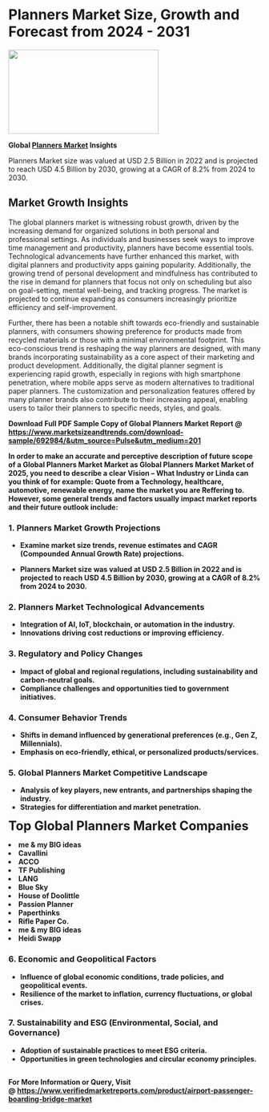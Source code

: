 <H1>Planners Market Size, Growth and Forecast from 2024 - 2031</H1><img class="aligncenter size-medium wp-image-584254" src="https://thirdeyenews.in/wp-content/uploads/2024/09/Global-Market-Research-300x168.jpeg" alt="" width="300" height="168" /><p><strong>Global&nbsp;<a href="https://www.marketsizeandtrends.com/download-sample/692984/&amp;utm_source=Pulse&amp;utm_medium=201">Planners Market</a> Insights</strong></p><p>Planners Market size was valued at USD 2.5 Billion in 2022 and is projected to reach USD 4.5 Billion by 2030, growing at a CAGR of 8.2% from 2024 to 2030.</p><p><h2>Market Growth Insights</h2> <p>The global planners market is witnessing robust growth, driven by the increasing demand for organized solutions in both personal and professional settings. As individuals and businesses seek ways to improve time management and productivity, planners have become essential tools. Technological advancements have further enhanced this market, with digital planners and productivity apps gaining popularity. Additionally, the growing trend of personal development and mindfulness has contributed to the rise in demand for planners that focus not only on scheduling but also on goal-setting, mental well-being, and tracking progress. The market is projected to continue expanding as consumers increasingly prioritize efficiency and self-improvement.</p> <p><strong></strong></p> <p>Further, there has been a notable shift towards eco-friendly and sustainable planners, with consumers showing preference for products made from recycled materials or those with a minimal environmental footprint. This eco-conscious trend is reshaping the way planners are designed, with many brands incorporating sustainability as a core aspect of their marketing and product development. Additionally, the digital planner segment is experiencing rapid growth, especially in regions with high smartphone penetration, where mobile apps serve as modern alternatives to traditional paper planners. The customization and personalization features offered by many planner brands also contribute to their increasing appeal, enabling users to tailor their planners to specific needs, styles, and goals.</p> <p><strong></p><p><span class=""><strong>Download Full PDF Sample Copy of Global Planners Market Report</strong> @ <a href="https://www.marketsizeandtrends.com/download-sample/692984/&amp;utm_source=Pulse&amp;utm_medium=201" target="_blank">https://www.marketsizeandtrends.com/download-sample/692984/&amp;utm_source=Pulse&amp;utm_medium=201</a></span></p><p>In order to make an accurate and perceptive description of future scope of a Global&nbsp;Planners Market Market as Global&nbsp;Planners Market Market of 2025, you need to describe a clear Vision &ndash; What Industry or Linda can you think of for example: Quote from a Technology, healthcare, automotive, renewable energy, name the market you are Reffering to. However, some general trends and factors usually impact market reports and their future outlook include:</p><h3>1.&nbsp;<strong>Planners Market Growth Projections</strong></h3><ul><li>Examine market size trends, revenue estimates and CAGR (Compounded Annual Growth Rate) projections.</li><li><p>Planners Market size was valued at USD 2.5 Billion in 2022 and is projected to reach USD 4.5 Billion by 2030, growing at a CAGR of 8.2% from 2024 to 2030.</p></li></ul><h3>2.&nbsp;<strong>Planners Market Technological Advancements</strong></h3><ul><li>Integration of AI, IoT, blockchain, or automation in the industry.</li><li>Innovations driving cost reductions or improving efficiency.</li></ul><h3>3.&nbsp;<strong>Regulatory and Policy Changes</strong></h3><ul><li>Impact of global and regional regulations, including sustainability and carbon-neutral goals.</li><li>Compliance challenges and opportunities tied to government initiatives.</li></ul><h3>4.&nbsp;<strong>Consumer Behavior Trends</strong></h3><ul><li>Shifts in demand influenced by generational preferences (e.g., Gen Z, Millennials).</li><li>Emphasis on eco-friendly, ethical, or personalized products/services.</li></ul><h3>5.&nbsp;<strong>Global Planners Market Competitive Landscape</strong></h3><ul><li>Analysis of key players, new entrants, and partnerships shaping the industry.</li><li>Strategies for differentiation and market penetration.</li></ul><p data-pm-slice="1 1 []"><span style="color: inherit; font-family: inherit; font-size: 25px;">Top Global Planners Market Companies</span></p><div class="" data-test-id=""><p><li>me & my BIG ideas</li><li> Cavallini</li><li> ACCO</li><li> TF Publishing</li><li> LANG</li><li> Blue Sky</li><li> House of Doolittle</li><li> Passion Planner</li><li> Paperthinks</li><li> Rifle Paper Co.</li><li> me & my BIG ideas</li><li> Heidi Swapp</li></p></div><h3>6.&nbsp;<strong>Economic and Geopolitical Factors</strong></h3><ul><li>Influence of global economic conditions, trade policies, and geopolitical events.</li><li>Resilience of the market to inflation, currency fluctuations, or global crises.</li></ul><h3>7.&nbsp;<strong>Sustainability and ESG (Environmental, Social, and Governance)</strong></h3><ul><li>Adoption of sustainable practices to meet ESG criteria.</li><li>Opportunities in green technologies and circular economy principles.</li></ul><h2><strong style="font-size: 14px;">For More Information or Query, Visit @&nbsp;</strong><a style="background-color: #ffffff; font-size: 14px;" href="https://www.marketsizeandtrends.com/report/planners-market/" target="_blank">https://www.verifiedmarketreports.com/product/airport-passenger-boarding-bridge-market</a></h2>
